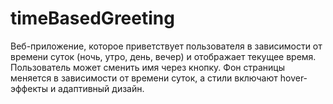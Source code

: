# timeBasedGreeting
Веб-приложение, которое приветствует пользователя в зависимости от времени суток (ночь, утро, день, вечер) и отображает текущее время. Пользователь может сменить имя через кнопку. Фон страницы меняется в зависимости от времени суток, а стили включают hover-эффекты и адаптивный дизайн.
